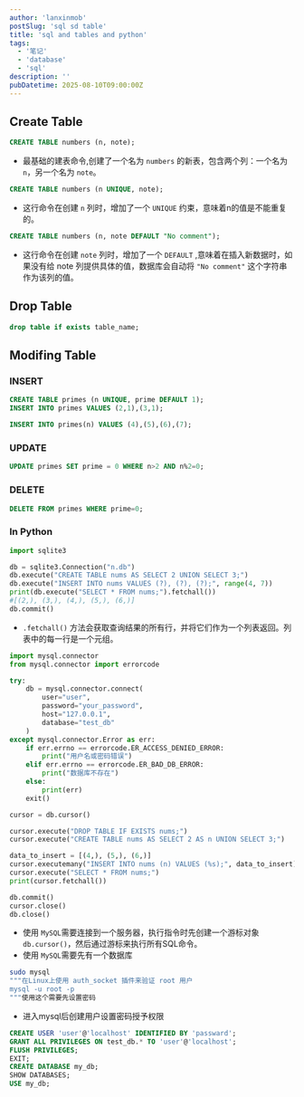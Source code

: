 ```yaml
---
author: 'lanxinmob' 
postSlug: 'sql sd table'
title: 'sql and tables and python'
tags:
  - '笔记'
  - 'database'
  - 'sql'
description: ''
pubDatetime: 2025-08-10T09:00:00Z
---
```

## Create Table
```SQL
CREATE TABLE numbers (n, note);
```
- 最基础的建表命令,创建了一个名为 `numbers` 的新表，包含两个列：一个名为 `n`，另一个名为 `note`。


```SQL
CREATE TABLE numbers (n UNIQUE, note);
```
- 这行命令在创建 `n` 列时，增加了一个 `UNIQUE` 约束，意味着n的值是不能重复的。

```SQL
CREATE TABLE numbers (n, note DEFAULT "No comment");
```
- 这行命令在创建 `note` 列时，增加了一个 `DEFAULT` ,意味着在插入新数据时，如果没有给 note 列提供具体的值，数据库会自动将 `"No comment"` 这个字符串作为该列的值。
## Drop Table
```SQL
drop table if exists table_name;
```
## Modifing Table
### INSERT
```SQL
CREATE TABLE primes (n UNIQUE, prime DEFAULT 1);
INSERT INTO primes VALUES (2,1),(3,1);

INSERT INTO primes(n) VALUES (4),(5),(6),(7);
```
### UPDATE
```SQL
UPDATE primes SET prime = 0 WHERE n>2 AND n%2=0; 
```
### DELETE
```SQL
DELETE FROM primes WHERE prime=0;
```

### In Python
```python
import sqlite3

db = sqlite3.Connection("n.db")
db.execute("CREATE TABLE nums AS SELECT 2 UNION SELECT 3;")
db.execute("INSERT INTO nums VALUES (?), (?), (?);", range(4, 7))
print(db.execute("SELECT * FROM nums;").fetchall())
#[(2,), (3,), (4,), (5,), (6,)]
db.commit()
```
- `.fetchall()` 方法会获取查询结果的所有行，并将它们作为一个列表返回。列表中的每一行是一个元组。

```python
import mysql.connector
from mysql.connector import errorcode

try:
    db = mysql.connector.connect(
        user="user",
        password="your_password",
        host="127.0.0.1",
        database="test_db" 
    )
except mysql.connector.Error as err:
    if err.errno == errorcode.ER_ACCESS_DENIED_ERROR:
        print("用户名或密码错误")
    elif err.errno == errorcode.ER_BAD_DB_ERROR:
        print("数据库不存在")
    else:
        print(err)
    exit()

cursor = db.cursor()

cursor.execute("DROP TABLE IF EXISTS nums;")
cursor.execute("CREATE TABLE nums AS SELECT 2 AS n UNION SELECT 3;")

data_to_insert = [(4,), (5,), (6,)]
cursor.executemany("INSERT INTO nums (n) VALUES (%s);", data_to_insert)
cursor.execute("SELECT * FROM nums;")
print(cursor.fetchall()) 

db.commit()   
cursor.close()
db.close()    
```
- 使用 `MySQL`需要连接到一个服务器，执行指令时先创建一个游标对象 `db.cursor()`，然后通过游标来执行所有SQL命令。
- 使用 `MySQL`需要先有一个数据库
```bash
sudo mysql
"""在Linux上使用 auth_socket 插件来验证 root 用户
mysql -u root -p 
"""使用这个需要先设置密码
```
- 进入mysql后创建用户设置密码授予权限
```SQL
CREATE USER 'user'@'localhost' IDENTIFIED BY 'passward';
GRANT ALL PRIVILEGES ON test_db.* TO 'user'@'localhost';
FLUSH PRIVILEGES;
EXIT;
CREATE DATABASE my_db;
SHOW DATABASES;
USE my_db;
```